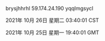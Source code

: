 brysjhhrhl 59.174.24.190 yqqlmgsycl

2021年 10月 26日 星期二 03:40:01 CST

2021年 10月 25日 星期一 19:40:01 GMT
